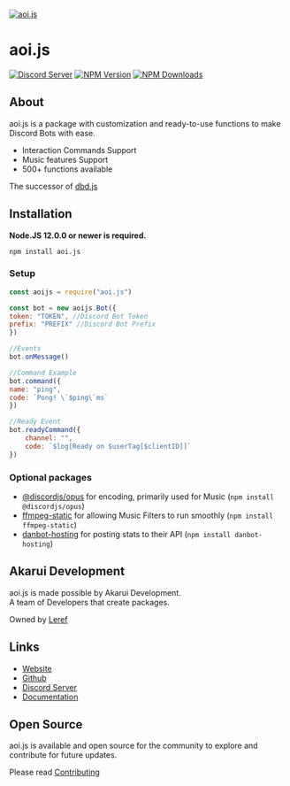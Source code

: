   <br />
    <p>
    <a href="https://aoi.leref.ga"><img src="https://aoi.js.org/assets/images/aoijs-new.png" alt="aoi.js" /></a>
  </p>

# aoi.js
[![Discord Server](https://img.shields.io/discord/773352845738115102?color=5865F2&logo=discord&logoColor=white)](https://aoi.js.org/invite)
[![NPM Version](https://img.shields.io/npm/v/aoi.js.svg?maxAge=3600)](https://www.npmjs.com/package/aoi.js)
[![NPM Downloads](https://img.shields.io/npm/dt/aoi.js.svg?maxAge=3600)](https://www.npmjs.com/package/aoi.js)

## About
aoi.js is a package with customization and ready-to-use functions to make Discord Bots with ease.

- Interaction Commands Support
- Music features Support
- 500+ functions available  

The successor of [dbd.js](https://www.npmjs.com/package/dbd.js)
 
## Installation

**Node.JS 12.0.0 or newer is required.**  

```sh-session
npm install aoi.js
```

### Setup
```js
const aoijs = require("aoi.js")

const bot = new aoijs.Bot({
token: "TOKEN", //Discord Bot Token
prefix: "PREFIX" //Discord Bot Prefix
})

//Events
bot.onMessage()

//Command Example
bot.command({
name: "ping",
code: `Pong! \`$ping\`ms`
})

//Ready Event
bot.readyCommand({
    channel: "",
    code: `$log[Ready on $userTag[$clientID]]`
})
```

### Optional packages
- [@discordjs/opus](https://www.npmjs.com/package/@discordjs/opus) for encoding, primarily used for Music (`npm install @discordjs/opus`)
- [ffmpeg-static](https://www.npmjs.com/package/ffmpeg-static) for allowing Music Filters to run smoothly (`npm install ffmpeg-static`)
- [danbot-hosting](https://www.npmjs.com/package/danbot-hosting) for posting stats to their API (`npm install danbot-hosting`)

## Akarui Development

aoi.js is made possible by Akarui Development. <br>
A team of Developers that create packages.

Owned by [Leref](https://leref.ga/) </br>

## Links
- [Website](https://aoi.js.org)
- [Github](https://github.com/aoijs/aoi.js)
- [Discord Server](https://aoi.js.org/invite)
- [Documentation](https://aoi.leref.ga)

## Open Source

aoi.js is available and open source for the community to explore and contribute for future updates.

Please read [Contributing](https://github.com/aoijs/aoi.js/blob/master/.github/CONTRIBUTING.md)
